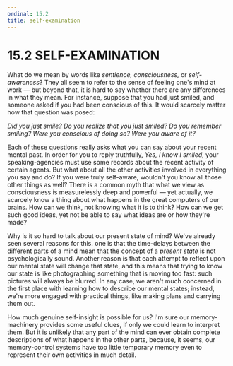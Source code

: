 ```yaml
---
ordinal: 15.2
title: self-examination
---
```


# 15.2 SELF-EXAMINATION 

<p>What do we mean by words like <em>sentience,</em> <em>consciousness,</em> or <em>self-awareness</em>? They all seem to refer to the sense of feeling one's mind at work &mdash; but beyond that, it is hard to say whether there are any differences in what they mean. For instance, suppose that you had just smiled, and someone asked if you had been conscious of this. It would scarcely matter how that question was posed:</p>
<p><em>Did you just smile?</em> <em>Do you realize that you just smiled?</em> <em>Do you remember smiling?</em> <em>Were you conscious of doing so?</em> <em>Were you aware of it?</em></p>
<p>Each of these questions really asks what you can say about your recent mental past. In order for you to reply truthfully, <em>Yes, I know I smiled,</em> your speaking-agencies must use some records about the recent activity of certain agents. But what about all the other activities involved in everything you say and do? If you were truly self-aware, wouldn't you know all those other things as well? There is a common myth that what we view as consciousness is measurelessly deep and powerful &mdash; yet actually, we scarcely know a thing about what happens in the great computers of our brains. How can we think, not knowing what it is to think? How can we get such good ideas, yet not be able to say what ideas are or how they're made?</p>
<p>Why is it so hard to talk about our present state of mind? We've already seen several reasons for this. one is that the time-delays between the different parts of a mind mean that the concept of a <em>present state</em> is not psychologically sound. Another reason is that each attempt to reflect upon our mental state will change that state, and this means that trying to know our state is like photographing something that is moving too fast: such pictures will always be blurred. In any case, we aren't much concerned in the first place with learning how to describe our mental states; instead, we're more engaged with practical things, like making plans and carrying them out.</p>
<p>How much genuine self-insight is possible for us? I'm sure our memory-machinery provides some useful clues, if only we could learn to interpret them. But it is unlikely that any part of the mind can ever obtain complete descriptions of what happens in the other parts, because, it seems, our memory-control systems have too little temporary memory even to represent their own activities in much detail.</p>